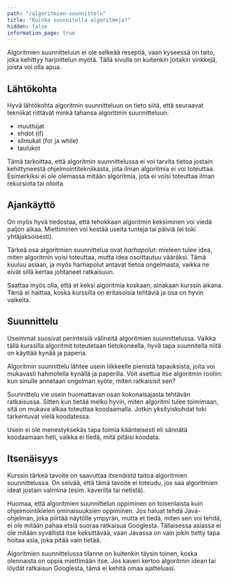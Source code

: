 ```yaml
---
path: "/algoritmien-suunnittelu"
title: "Kuinka suunnitella algoritmeja?"
hidden: false
information_page: true
---
```


Algoritmien suunnitteluun
ei ole selkeää reseptiä, vaan kyseessä on taito,
joka kehittyy harjoittelun myötä.
Tällä sivulla on kuitenkin joitakin vinkkejä,
joista voi olla apua.

## Lähtökohta

Hyvä lähtökohta algoritmin suunnitteluun on tieto siitä,
että seuraavat tekniikat riittävät minkä tahansa algoritmin suunnitteluun:

- muuttujat
- ehdot (if)
- silmukat (for ja while)
- taulukot

Tämä tarkoittaa, että algoritmin suunnittelussa ei voi tarvita tietoa jostain
kehittyneestä ohjelmointitekniikasta, jota ilman algoritmia ei voi toteuttaa.
Esimerkiksi ei ole olemassa mitään algoritmia, jota ei voisi toteuttaa
ilman rekursiota tai olioita.

## Ajankäyttö

On myös hyvä tiedostaa, että tehokkaan algoritmin keksiminen voi viedä paljon aikaa.
Miettiminen voi kestää useita tunteja tai päiviä (ei toki yhtäjaksoisesti).

Tärkeä osa algoritmien suunnittelua ovat _harhapolut_:
mieleen tulee idea, miten algoritmin voisi toteuttaa, mutta idea osoittautuu vääräksi.
Tämä kuuluu asiaan, ja myös harhapolut antavat tietoa ongelmasta,
vaikka ne eivät sillä kertaa johtaneet ratkaisuun.

Saattaa myös olla, että et keksi algoritmia koskaan, ainakaan kurssin aikana.
Tämä ei haittaa, koska kurssilla on eritasoisia tehtäviä ja osa on hyvin vaikeita.

## Suunnittelu

Useimmat suosivat perinteisiä välineitä algoritmien suunnittelussa.
Vaikka tällä kurssilla algoritmit toteutetaan tietokoneella,
hyvä tapa suunnitella niitä on käyttää kynää ja paperia.

Algoritmin suunnittelu lähtee usein liikkeelle pienistä tapauksista,
joita voi mukavasti hahmotella kynällä ja paperilla.
Voit asettua itse algoritmin rooliin: kun sinulle annetaan ongelman syöte,
miten ratkaisisit sen?

Suunnittelu vie usein huomattavan osan kokonaisajasta tehtävän ratkaisussa.
Sitten kun tietää melko hyvin, miten algoritmi tulee toimimaan,
sitä on mukava alkaa toteuttaa koodaamalla.
Jotkin yksityiskohdat toki tarkentuvat vielä koodatessa.

Usein ei ole menestyksekäs tapa toimia käänteisesti eli sännätä koodaamaan heti,
vaikka ei tiedä, mitä pitäisi koodata.

## Itsenäisyys

Kurssin tärkeä tavoite on saavuttaa _itsenäistä_ taitoa algoritmien suunnittelussa.
On selvää, että tämä tavoite ei toteudu, jos saa algoritmien ideat jostain valmiina
(esim. kaverilta tai netistä).

Huomaa, että algoritmien suunnittelun oppiminen on toisenlaista
kuin ohjelmointikielen ominaisuuksien oppiminen.
Jos haluat tehdä Java-ohjelman, joka piirtää näytölle ympyrän, mutta et tiedä,
miten sen voi tehdä, ei ole mitään pahaa etsiä suoraa ratkaisua Googlesta.
Tällaisessa asiassa ei ole mitään syvällistä itse keksittävää,
vaan Javassa on vain jokin tietty tapa hoitaa asia, joka pitää vain tietää.

Algoritmien suunnittelussa tilanne on kuitenkin täysin toinen,
koska olennaista on oppia miettimään itse.
Jos kaveri kertoo algoritmin idean tai löydät ratkaisun Googlesta,
tämä ei kehitä omaa ajatteluasi.
